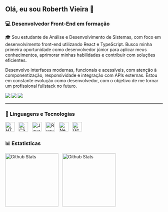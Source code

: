 ## Olá, eu sou Roberth Vieira 👋
### 💻 Desenvolvedor Front-End em formação  

🎓 Sou estudante de Análise e Desenvolvimento de Sistemas, com foco em desenvolvimento front-end utilizando React e TypeScript. Busco minha primeira oportunidade como desenvolvedor júnior para aplicar meus conhecimentos, aprimorar minhas habilidades e contribuir com soluções eficientes.

Desenvolvo interfaces modernas, funcionais e acessíveis, com atenção à componentização, responsividade e integração com APIs externas. Estou em constante evolução como desenvolvedor, com o objetivo de me tornar um profissional fullstack no futuro.

<div>
  <a href="https://www.linkedin.com/in/roberth-vieira-501490211/" target="_blank"><img src="https://img.shields.io/badge/LinkedIn-0077B5?style=for-the-badge&logo=linkedin&logoColor=white" target="_blank"></a>
  <a href="mailto:roberthvieiracv@gmail.com" target="_blank"><img src="https://img.shields.io/badge/Gmail-D14836?style=for-the-badge&logo=gmail&logoColor=white" targer="_blank"></a>
  <a href="https://wa.me/5534997760050" targe="_blank"><img src="https://img.shields.io/badge/WhatsApp-25D366?style=for-the-badge&logo=whatsapp&logoColor=white" target="_blank"></a>
</div>


---
### 🤖 Linguagens e Tecnologias 

<img 
  src="https://cdn.jsdelivr.net/gh/devicons/devicon@latest/icons/html5/html5-original.svg" 
  align="left"
  alt="HTML"
  title="HTML"
  width="30px"
  style="padding-right: 10px;"
/>
<img 
  src="https://cdn.jsdelivr.net/gh/devicons/devicon@latest/icons/css3/css3-original.svg" 
  align="left"
  alt="CSS"
  title="CSS"
  width="30px"
  style="padding-right: 10px;"
/>
<img 
  src="https://cdn.jsdelivr.net/gh/devicons/devicon@latest/icons/javascript/javascript-original.svg" 
  align="left"
  alt="JavaScript"
  title="JavaScript"
  width="30px"
  style="padding-right: 10px;"
/>
<img 
  src="https://cdn.jsdelivr.net/gh/devicons/devicon@latest/icons/react/react-original.svg" 
  align="left"
  alt="React"
  title="React"
  width="30px"
  style="padding-right: 10px;"
/>
<img 
  src="https://cdn.jsdelivr.net/gh/devicons/devicon@latest/icons/nextjs/nextjs-original.svg" 
  align="left"
  alt="Next.js"
  title="Next.js"
  width="30px"
  style="padding-right: 10px;"
/>
<img 
  src="https://cdn.jsdelivr.net/gh/devicons/devicon@latest/icons/git/git-original.svg" 
  align="left"
  alt="Git"
  title="Git"
  width="30px"
  style="padding-right: 10px;"
/>

<br><br>

### 📊 Estatisticas 
<img
  alt="Github Stats"
  align="left"
  height="170"
  style="padding-right: 10px;"
  src="https://github-readme-stats.vercel.app/api?username=RoberthVieira&show_icons=true&theme=tokyonight&locale=pt-br&include_all_commits=true"
/>
<img
  alt="Github Stats"
  align="left"
  height="170"
  src="https://github-readme-stats.vercel.app/api/top-langs/?username=RoberthVieira&size_weight=0.5&count_weight=0.5&theme=tokyonight&locale=pt-br&include_all_commits=true&layout=compact&custom_title=Tecnologias"
/>
